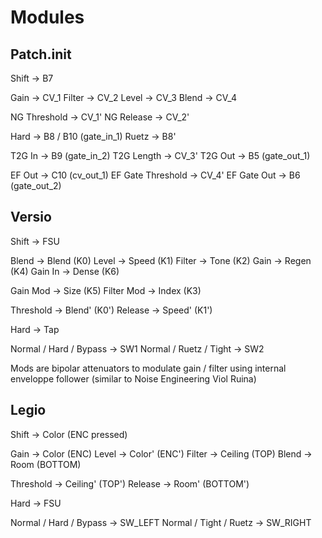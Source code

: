 Modules
=======

Patch.init
----------

Shift -> B7

Gain -> CV_1
Filter -> CV_2
Level -> CV_3
Blend -> CV_4

NG Threshold -> CV_1'
NG Release -> CV_2'

Hard -> B8 / B10 (gate_in_1)
Ruetz -> B8'

T2G In -> B9 (gate_in_2)
T2G Length -> CV_3'
T2G Out -> B5 (gate_out_1)

EF Out -> C10 (cv_out_1)
EF Gate Threshold -> CV_4'
EF Gate Out -> B6 (gate_out_2)


Versio
------

Shift -> FSU

Blend -> Blend (K0)
Level -> Speed (K1)
Filter -> Tone (K2)
Gain -> Regen (K4)
Gain In -> Dense (K6)

Gain Mod -> Size (K5)
Filter Mod -> Index (K3)

Threshold -> Blend' (K0')
Release -> Speed' (K1')

Hard -> Tap

Normal / Hard / Bypass -> SW1
Normal / Ruetz / Tight -> SW2


Mods are bipolar attenuators to modulate gain / filter using internal enveloppe follower (similar to Noise Engineering Viol Ruina)


Legio
-----

Shift -> Color (ENC pressed)

Gain -> Color (ENC)
Level -> Color' (ENC')
Filter -> Ceiling (TOP)
Blend -> Room (BOTTOM)

Threshold -> Ceiling' (TOP')
Release -> Room' (BOTTOM')

Hard -> FSU

Normal / Hard / Bypass -> SW_LEFT
Normal / Tight / Ruetz -> SW_RIGHT

